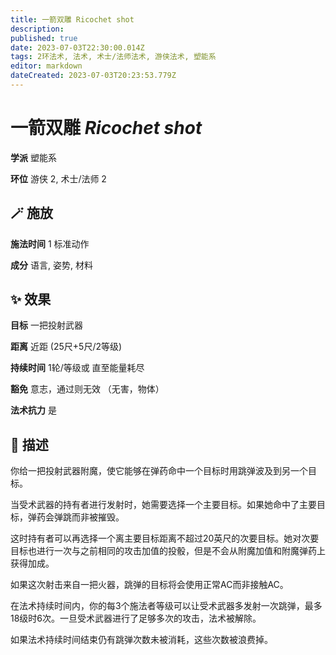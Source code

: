 ```yaml
---
title: 一箭双雕 Ricochet shot
description: 
published: true
date: 2023-07-03T22:30:00.014Z
tags: 2环法术, 法术, 术士/法师法术, 游侠法术, 塑能系
editor: markdown
dateCreated: 2023-07-03T20:23:53.779Z
---
```


# **一箭双雕** *Ricochet shot*

**学派** 塑能系 

**环位** 游侠 2, 术士/法师 2

## 🪄 施放

**施法时间** 1 标准动作

**成分** 语言, 姿势, 材料

## ✨ 效果 

**目标** 一把投射武器 

**距离** 近距 (25尺+5尺/2等级)  

**持续时间** 1轮/等级或 直至能量耗尽 

**豁免** 意志，通过则无效 （无害，物体）

**法术抗力** 是

## 📖 描述

你给一把投射武器附魔，使它能够在弹药命中一个目标时用跳弹波及到另一个目标。

当受术武器的持有者进行发射时，她需要选择一个主要目标。如果她命中了主要目标，弹药会弹跳而非被摧毁。

这时持有者可以再选择一个离主要目标距离不超过20英尺的次要目标。她对次要目标也进行一次与之前相同的攻击加值的投骰，但是不会从附魔加值和附魔弹药上获得加成。

如果这次射击来自一把火器，跳弹的目标将会使用正常AC而非接触AC。

在法术持续时间内，你的每3个施法者等级可以让受术武器多发射一次跳弹，最多18级时6次。一旦受术武器进行了足够多次的攻击，法术被解除。

如果法术持续时间结束仍有跳弹次数未被消耗，这些次数被浪费掉。
    